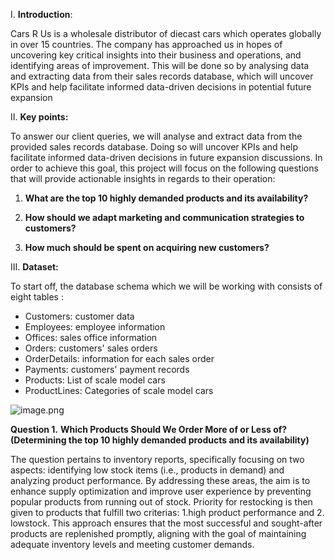 I. **Introduction**: 

Cars R Us is a wholesale distributor of diecast cars which operates globally in over 15 countries. The company has approached us in hopes of uncovering key critical insights into their business and operations, and identifying areas of improvement. 
This will be done so by analysing data and extracting data from their sales records database, which will uncover KPIs and help facilitate informed data-driven decisions in potential future expansion

II. **Key points:**

To answer our client queries, we will analyse and extract data from the provided sales records database. Doing so will uncover KPIs and help facilitate informed data-driven decisions in future expansion discussions. In order to achieve this goal, this project will focus on the following questions that will provide actionable insights in regards to their operation:
1.  **What are the top 10 highly demanded products and its availability?**

2. **How should we adapt marketing and communication strategies to customers?**

3. **How much should be spent on acquiring new customers?**

III. **Dataset:**

To start off, the database schema which we will be working with consists of eight tables :

- Customers: customer data
- Employees: employee information
- Offices: sales office information
- Orders: customers' sales orders
- OrderDetails: information for each sales order
- Payments: customers' payment records
- Products: List of scale model cars
- ProductLines: Categories of scale model cars

![image.png](https://prod-files-secure.s3.us-west-2.amazonaws.com/12f8528b-8e07-495c-b4d3-0a2f2b5d9dbf/7c72c2d9-30a8-4954-aca0-0e26574a9a6f/image.png)

**Question 1.** 
**Which Products Should We Order More of or Less of? (Determining the top 10 highly demanded products and its availability)**

The question pertains to inventory reports, specifically focusing on two aspects: identifying low stock items (i.e., products in demand) and analyzing product performance. By addressing these areas, the aim is to enhance supply optimization and improve user experience by preventing popular products from running out of stock. Priority for restocking is then given to products that fulfill two criterias: 1.high product performance and 2. lowstock. This approach ensures that the most successful and sought-after products are replenished promptly, aligning with the goal of maintaining adequate inventory levels and meeting customer demands.

